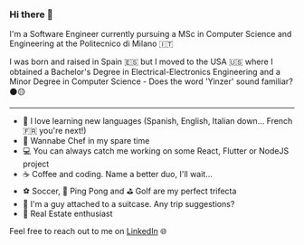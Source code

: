 ### Hi there 👋

I'm a Software Engineer currently pursuing a MSc in Computer Science and Engineering at the Politecnico di Milano 🇮🇹

I was born and raised in Spain 🇪🇸 but I moved to the USA 🇺🇸 where I obtained a Bachelor's Degree in Electrical-Electronics Engineering and a Minor Degree in Computer Science - Does the word 'Yinzer' sound familiar? ⚫️🟡

***

- 💬 I love learning new languages (Spanish, English, Italian down... French 🇫🇷 you're next!)
- 🍝 Wannabe Chef in my spare time
- 💻 You can always catch me working on some React, Flutter or NodeJS project
- ☕️ Coffee and coding. Name a better duo, I'll wait...
- ⚽️ Soccer, 🏓 Ping Pong and ⛳️ Golf are my perfect trifecta
- 🧳 I'm a guy attached to a suitcase. Any trip suggestions?
- 🏡 Real Estate enthusiast

Feel free to reach out to me on [LinkedIn](https://www.linkedin.com/in/alejandro-ferrero/) 🌐
